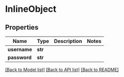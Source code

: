 # InlineObject

## Properties
Name | Type | Description | Notes
------------ | ------------- | ------------- | -------------
**username** | **str** |  | 
**password** | **str** |  | 

[[Back to Model list]](../README.md#documentation-for-models) [[Back to API list]](../README.md#documentation-for-api-endpoints) [[Back to README]](../README.md)


